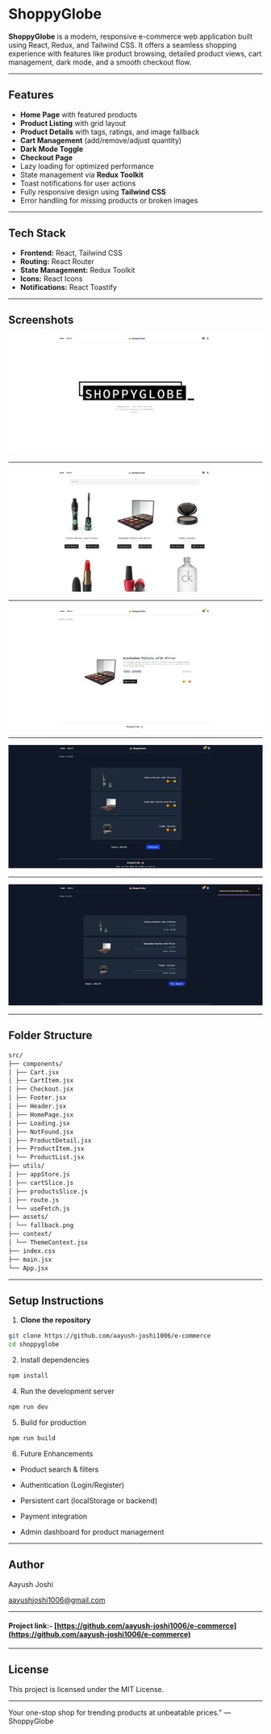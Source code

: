 # ShoppyGlobe

**ShoppyGlobe** is a modern, responsive e-commerce web application built using React, Redux, and Tailwind CSS. It offers a seamless shopping experience with features like product browsing, detailed product views, cart management, dark mode, and a smooth checkout flow.

---

## Features

- **Home Page** with featured products
- **Product Listing** with grid layout
- **Product Details** with tags, ratings, and image fallback
- **Cart Management** (add/remove/adjust quantity)
- **Dark Mode Toggle**
- **Checkout Page**
- Lazy loading for optimized performance
- State management via **Redux Toolkit**
- Toast notifications for user actions
- Fully responsive design using **Tailwind CSS**
- Error handling for missing products or broken images

---

## Tech Stack

- **Frontend:** React, Tailwind CSS
- **Routing:** React Router
- **State Management:** Redux Toolkit
- **Icons:** React Icons
- **Notifications:** React Toastify

---

## Screenshots

![screenshot](./public/Screenshot5.png)

---

![screenshot](./public/Screenshot4.png)

---

![screenshot](./public/Screenshot3.png)

---

![screenshot](./public/Screenshot2.png)

---

![screenshot](./public/Screenshot1.png)

---

## Folder Structure

```bash
src/
├── components/
│ ├── Cart.jsx
│ ├── CartItem.jsx
│ ├── Checkout.jsx
│ ├── Footer.jsx
│ ├── Header.jsx
│ ├── HomePage.jsx
│ ├── Loading.jsx
│ ├── NotFound.jsx
│ ├── ProductDetail.jsx
│ ├── ProductItem.jsx
│ └── ProductList.jsx
├── utils/
│ ├── appStore.js
│ ├── cartSlice.js
│ ├── productsSlice.js
│ ├── route.js
│ └── useFetch.js
├── assets/
│ └── fallback.png
├── context/
│ └── ThemeContext.jsx
├── index.css
├── main.jsx
└── App.jsx
```

---

## Setup Instructions

1. **Clone the repository**

```bash
git clone https://github.com/aayush-joshi1006/e-commerce
cd shoppyglobe
```

2. Install dependencies

```bash
npm install
```

4. Run the development server

```bash
npm run dev
```

5. Build for production

```bash
npm run build
```

6. Future Enhancements

- Product search & filters

- Authentication (Login/Register)

- Persistent cart (localStorage or backend)

- Payment integration

- Admin dashboard for product management

---

## Author

Aayush Joshi

aayushjoshi1006@gmail.com

---

#### Project link:- [https://github.com/aayush-joshi1006/e-commerce](https://github.com/aayush-joshi1006/e-commerce)

---

## License

This project is licensed under the MIT License.

---

Your one-stop shop for trending products at unbeatable prices.” — ShoppyGlobe
